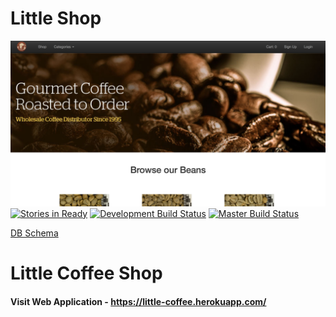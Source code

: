 # Little Shop
![little-shop-preview](https://github.com/MrAaronOlsen/little-coffee-shop/blob/master/public/little-shop-preview.png)
[![Stories in Ready](https://badge.waffle.io/iamchrissmith/little-shop.svg?label=ready&title=Ready)](http://waffle.io/iamchrissmith/little-shop)
[![Development Build Status](https://semaphoreci.com/api/v1/iamchrissmith/little-shop/branches/development/badge.svg)](https://semaphoreci.com/iamchrissmith/little-shop)
[![Master Build Status](https://semaphoreci.com/api/v1/iamchrissmith/little-shop/branches/development/badge.svg)](https://semaphoreci.com/iamchrissmith/little-shop)

[DB Schema](http://ondras.zarovi.cz/sql/demo/?keyword=caat-little-shop)


# Little Coffee Shop

#### Visit Web Application - https://little-coffee.herokuapp.com/

